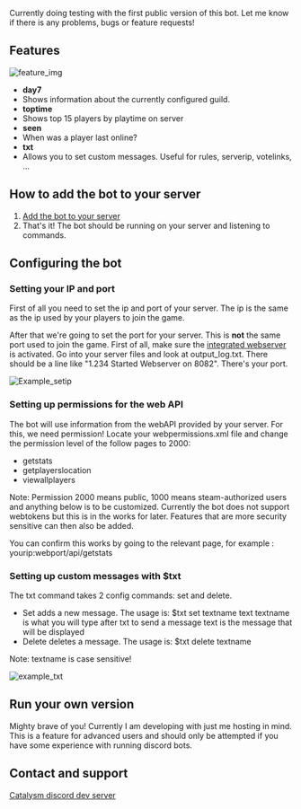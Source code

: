 Currently doing testing with the first public version of this bot. Let me know if there is any problems, bugs or feature requests!

## Features

![feature_img](http://i.imgur.com/cq4ecd5.png "Feature image")

- __**day7**__
 - Shows information about the currently configured guild.
- __**toptime**__
 - Shows top 15 players by playtime on server
- __**seen**__
 - When was a player last online?
- __**txt**__
 - Allows you to set custom messages. Useful for rules, serverip, votelinks, ...


## How to add the bot to your server

1. [Add the bot to your server](https://discordapp.com/oauth2/authorize?client_id=340416036610244609&scope=bot&permissions=35840)
2. That's it! The bot should be running on your server and listening to commands.

## Configuring the bot

### Setting your IP and port

First of all you need to set the ip and port of your server. The ip is the same as the ip used by your players to join the game.

After that we're going to set the port for your server. This is **not** the same port used to join the game. First of all, make sure the [integrated webserver](https://7dtd.illy.bz/wiki/Integrated%20Webserver) is activated. Go into your server files and look at output_log.txt. There should be a line like "1.234 Started Webserver on 8082". There's your port.

![Example_setip](http://i.imgur.com/xWW3h0H.png "Example for set config")

### Setting up permissions for the web API

The bot will use information from the webAPI provided by your server. For this, we need permission!
Locate your webpermissions.xml file and change the permission level of the follow pages to 2000:
- getstats
- getplayerslocation
- viewallplayers

Note: Permission 2000 means public, 1000 means steam-authorized users and anything below is to be customized. Currently the bot does not support webtokens but this is in the works for later. Features that are more security sensitive can then also be added.

You can confirm this works by going to the relevant page, for example : yourip:webport/api/getstats

### Setting up custom messages with $txt

The txt command takes 2 config commands: set and delete.
- Set adds a new message. The usage is: $txt set textname text
textname is what you will type after txt to send a message
text is the message that will be displayed
- Delete deletes a message. The usage is: $txt delete textname

Note: textname is case sensitive!

![example_txt](http://imgur.com/ntOXWoM "Example for txt config")


## Run your own version

Mighty brave of you! Currently I am developing with just me hosting in mind. This is a feature for advanced users and should only be attempted if you have some experience with running discord bots.

## Contact and support

[Catalysm discord dev server](https://discordapp.com/invite/kuDJG6e)
